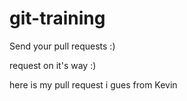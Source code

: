 # git-training
Send your pull requests :)

request on it's way :)

here is my pull request i gues from Kevin
